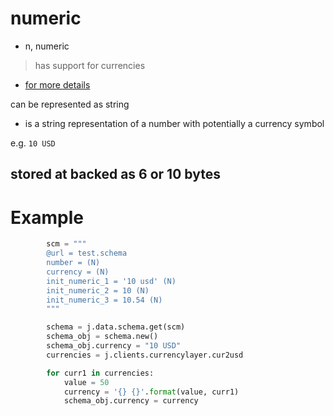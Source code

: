 # numeric

- n, numeric 

> has support for currencies

- [for more details](currencies.md)

can be represented as string

- is a string representation of a number with potentially a currency symbol

e.g. ```10 USD```

## stored at backed as 6 or 10 bytes

# Example

```python
        scm = """
        @url = test.schema
        number = (N)
        currency = (N)
        init_numeric_1 = '10 usd' (N)
        init_numeric_2 = 10 (N)
        init_numeric_3 = 10.54 (N)
        """

        schema = j.data.schema.get(scm)
        schema_obj = schema.new()
        schema_obj.currency = "10 USD"
        currencies = j.clients.currencylayer.cur2usd

        for curr1 in currencies:
            value = 50 
            currency = '{} {}'.format(value, curr1)
            schema_obj.currency = currency
```